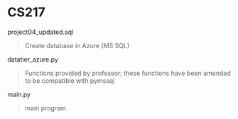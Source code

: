 # CS217
project04_updated.sql
> Create database in Azure (MS SQL)

datatier_azure.py
> Functions provided by professor; these functions have been amended to be compatible with pymssql

main.py
> main program
